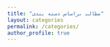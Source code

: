 ```yaml
---
title: "مطالب براساس دسته بندی"
layout: categories
permalink: /categories/
author_profile: true
---
```

